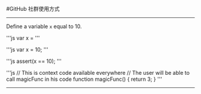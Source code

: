 #GitHub 社群使用方式

***
Define a variable `x` equal to 10.

'''js
var x =
'''

'''js
var x = 10;
'''

'''js
assert(x == 10);
'''

'''js
// This is context code available everywhere
// The user will be able to call magicFunc in his code
function magicFunc() {
   return 3;
}
'''
***

